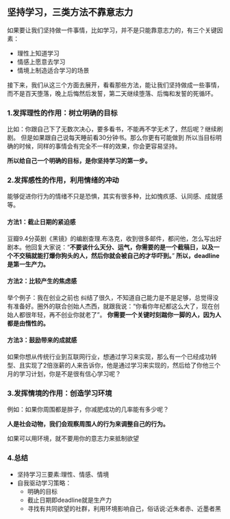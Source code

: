 ## 坚持学习，三类方法不靠意志力

如果要让我们坚持做一件事情，比如学习，并不是只能靠意志力的，有三个关键因素：

  - 理性上知道学习
  - 情感上愿意去学习
  - 情境上制造适合学习的场景

接下来，我们从这三个方面去展开，看看那些方法，能让我们坚持做成一些事情，而不是百天堕落，晚上后悔然后发誓，第二天继续堕落、后悔和发誓的死循环。

### 1.发挥理性的作用：树立明确的目标

比如：你跟自己下了无数次决心，要多看书，不能再不学无术了，然后呢？继续刷剧。
但是如果跟自己说每天睡前看30分钟书。那么你更有可能做到
所以当目标明确的时候，同样的事情会有完全不一样的效果，你会更容易坚持。

**所以给自己一个明确的目标，是你坚持学习的第一步。**

### 2.发挥感性的作用，利用情绪的冲动
能够促进你行为的情绪不只是恐惧，其实有很多种，比如愧疚感、认同感、成就感等。
#### 方法1：截止日期的紧迫感
  豆瓣9.4分英剧《黑镜》的编剧查理.布洛克，收到很多邮件，都问他，怎么写出好剧本。他回复大家说：“**不要谈什么天分、运气，你需要的是一个截稿日，以及一个不交稿就能打爆你狗头的人，然后你就会被自己的才华吓到。**”
  **所以，deadline是第一生产力。**
#### 方法2：比较产生的焦虑感
  举个例子：我在创业之前也 纠结了很久，不知道自己能力是不是足够，总觉得没有准备好。圈外的联合创始人杰西，就跟我说：“你看你年纪都这么大了，现在创始人都很年轻，再不创业你就老了”。
  **你需要一个关键时刻踹你一脚的人，因为人都是由惰性的。**

#### 方法3：鼓励带来的成就感
如果你想从传统行业到互联网行业，想通过学习来实现，那么有一个已经成功转型、且实现了2倍涨薪的人来告诉你，他是通过学习来实现的，然后给了你他三个月的学习计划，你是不是很有信心学习呢？

### 3.发挥情境的作用：创造学习环境

例如：如果你周围都是胖子，你减肥成功的几率能有多少呢？

**人是社会动物，我们会观察周围人的行为来调整自己的行为。**

如果可以用环境，就不要用你的意志力来抵制欲望

### 4.总结

- 坚持学习三要素:理性、情感、情境
- 自我驱动学习策略：
  - 明确的目标
  - 截止日期即deadline就是生产力
  - 寻找有共同欲望的社群，利用环境影响自己，俗话说:近朱者赤、近墨者黑
